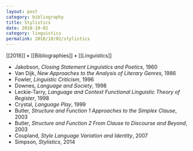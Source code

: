 ```yaml
---
layout: post
category: bibliography
title: Stylistics
date: 2018-10-02
category: linguistics
permalink: 2018/10/02/stylistics
---
```


[[2018]] • [[Bibliographies]] • [[Linguistics]]

* Jakobson, *Closing Statement Linguistics and Poetics*, 1960
* Van Dijk, *New Approaches to the Analysis of Literary Genres*, 1986
* Fowler, *Linguistic Criticism*, 1996
* Downes, *Language and Society*, 1998
* Leckie-Tarry, *Language and Context Functional Linguistic Theory of Register*, 1998
* Crystal, *Language Play*, 1999
* Butler, *Structure and Function 1 Approaches to the Simplex Clause*, 2003
* Butler, *Structure and Function 2 From Clause to Discourse and Beyond*, 2003
* Coupland, *Style Language Variation and Identity*, 2007
* Simpson, *Stylistics*, 2014
